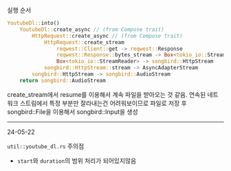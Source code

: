실행 순서
```rust
YoutubeDl::into()
    YoutubeDl::create_async // (from Compose trait)
        HttpRequest::create_async // (from Compose trait)
            HttpRequest::create_stream
                reqwest::Client::get -> reqwest::Response
                reqwest::Response::bytes_stream -> Box<tokio_io::StreamReader> 
                Box<tokio_io::StreamReader> -> songbird::HttpStream
            songbird::HttpStream::stream -> AsyncAdapterStream
        songbird::HttpStream -> songbird::AudioStream
    return songbird::AudioStream
```
create_stream에서 resume를 이용해서 계속 파일을 받아오는 것 같음.
연속된 네트워크 스트림에서 특정 부분만 잘라내는건 어려워보이므로 파일로 저장 후 songbird::File을 이용해서 songbird::Input을 생성


--- 
24-05-22

`util::youtube_dl.rs` 주의점

- `start`와 `duration`의 범위 처리가 되어있지않음


